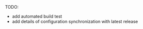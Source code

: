 TODO:

* add automated build test
* add details of configuration synchronization with latest release
